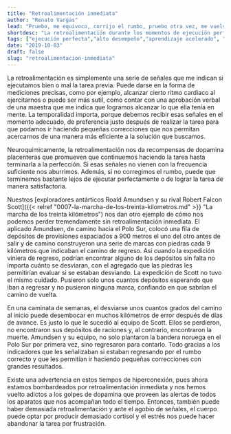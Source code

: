 ```yaml
---
title: "Retroalimentación inmediata"
author: "Renato Vargas"
lead: "Pruebo, me equivoco, corrijo el rumbo, pruebo otra vez, me vuelvo a equivocar, corrijo el rumbo una vez más. Eventualmente lo logro y celebro el éxito. ¿Cómo saber si me equivoqué o lo hice bien? La retroalimentación durante los momentos de ejecución perfecta nos motiva y acelera la concentración en la tarea y el perfeccionamiento de nuestras acciones."
shortdesc: "La retroalimentación durante los momentos de ejecución perfecta acelera el perfeccionamiento de nuestras acciones."
tags: ["ejecución perfecta","alto desempeño","aprendizaje acelerado", "retroalimentación inmediata"]
date: "2019-10-03"
draft: false
slug: "retroalimentacion-inmediata"
---
```


La retroalimentación es simplemente una serie de señales que me indican si ejecutamos bien o mal la tarea previa. Puede darse en la forma de mediciones precisas, como por ejemplo, alcanzar cierto ritmo cardiaco al ejercitarnos o puede ser más sutil, como contar con una aprobación verbal de una maestra que me indica que logramos alcanzar lo que ella tenía en mente. La temporalidad importa, porque debemos recibir esas señales en el momento adecuado, de preferencia justo después de realizar la tarea para que podamos ir haciendo pequeñas correcciones que nos permitan acercarnos de una manera más eficiente a la solución que buscamos.

Neuroquímicamente, la retroalimentación nos da recompensas de dopamina placenteras que promueven que continuemos haciendo la tarea hasta terminarla a la perfección. Si esas señales no vienen con la frecuencia suficiente nos aburrimos. Además, si no corregimos el rumbo, puede que terminemos bastante lejos de ejecutar perfectamente o de lograr la tarea de manera satisfactoria.

Nuestros [exploradores antárticos Roald Amundsen y su rival Robert Falcon Scott]({{< relref "0007-la-marcha-de-los-treinta-kilometros.md" >}} "La marcha de los treinta kilómetros") nos dan otro ejemplo de cómo nos podemos perder tremendamente sin retroalimentación inmediata. El aplicado Amundsen, de camino hacia el Polo Sur, colocó una fila de depósitos de provisiones espaciados a 900 metros el uno del otro antes de salir y de camino construyeron una serie de marcas con piedras cada 9 kilómetros que indicaban el camino de regreso. Así cuando la expedición viniera de regreso, podrían encontrar alguno de los depósitos sin falta no importa cuánto se desviaran, con el agregado que las piedras les permitirían evaluar si se estaban desviando. La expedición de Scott no tuvo el mismo cuidado. Pusieron solo unos cuantos depósitos esperando que iban a regresar y no pusieron ninguna marca, confiando en que sabrían el camino de vuelta. 

En una caminata de semanas, el desviarse unos cuantos grados del camino al inicio puede desembocar en muchos kilómetros de error después de días de avance. Es justo lo que le sucedió al equipo de Scott. Ellos se perdieron, no encontraron sus depósitos de raciones y, al contrario, encontraron la muerte. Amundsen y su equipo, no solo plantaron la bandera noruega en el Polo Sur por primera vez, sino regresaron para contarlo. Todo gracias a los indicadores que les señalizaban si estaban regresando por el rumbo correcto y que les permitían ir haciendo pequeñas correcciones con grandes resultados.

Existe una advertencia en estos tiempos de hiperconexión, pues ahora estamos bombardeados por retroalimentación inmediata y nos hemos vuelto adictos a los golpes de dopamina que proveen las alertas de todos los aparatos que nos acompañan todo el tiempo. Entonces, también puede haber demasiada retroalimentación y ante el agobio de señales, el cuerpo puede optar por producir demasiado cortisol y el estrés nos puede hacer abandonar la tarea por frustración.
